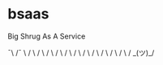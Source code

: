 # bsaas
Big Shrug As A Service

¯\                                /¯
  \                              /
   \                            /
    \                          /
     \                        /
      \                      /
       \                    /
        \                  /
         \                /
          \              /
           \            /
            \          /
             \        /
              \_(ツ)_/
